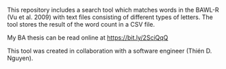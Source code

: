 This repository includes a search tool which matches words in the BAWL-R (Vu et al. 2009) with text files consisting of different types of letters. 
The tool stores the result of the word count in a CSV file.

My BA thesis can be read online at https://bit.ly/2SciQqQ

This tool was created in collaboration with a software engineer (Thién D. Nguyen). 

